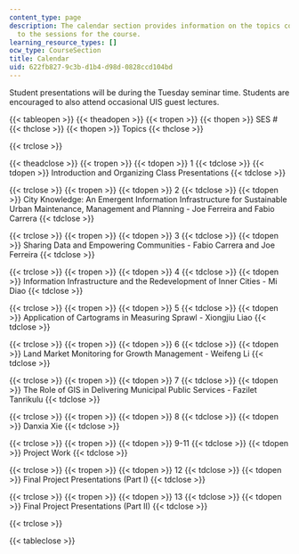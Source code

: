 ```yaml
---
content_type: page
description: The calendar section provides information on the topics corresponding
  to the sessions for the course.
learning_resource_types: []
ocw_type: CourseSection
title: Calendar
uid: 622fb827-9c3b-d1b4-d98d-0828ccd104bd
---
```


Student presentations will be during the Tuesday seminar time. Students are encouraged to also attend occasional UIS guest lectures.

{{< tableopen >}}
{{< theadopen >}}
{{< tropen >}}
{{< thopen >}}
SES #
{{< thclose >}}
{{< thopen >}}
Topics
{{< thclose >}}

{{< trclose >}}

{{< theadclose >}}
{{< tropen >}}
{{< tdopen >}}
1
{{< tdclose >}}
{{< tdopen >}}
Introduction and Organizing Class Presentations
{{< tdclose >}}

{{< trclose >}}
{{< tropen >}}
{{< tdopen >}}
2
{{< tdclose >}}
{{< tdopen >}}
City Knowledge: An Emergent Information Infrastructure for Sustainable Urban Maintenance, Management and Planning - Joe Ferreira and Fabio Carrera
{{< tdclose >}}

{{< trclose >}}
{{< tropen >}}
{{< tdopen >}}
3
{{< tdclose >}}
{{< tdopen >}}
Sharing Data and Empowering Communities - Fabio Carrera and Joe Ferreira
{{< tdclose >}}

{{< trclose >}}
{{< tropen >}}
{{< tdopen >}}
4
{{< tdclose >}}
{{< tdopen >}}
Information Infrastructure and the Redevelopment of Inner Cities - Mi Diao
{{< tdclose >}}

{{< trclose >}}
{{< tropen >}}
{{< tdopen >}}
5
{{< tdclose >}}
{{< tdopen >}}
Application of Cartograms in Measuring Sprawl - Xiongjiu Liao
{{< tdclose >}}

{{< trclose >}}
{{< tropen >}}
{{< tdopen >}}
6
{{< tdclose >}}
{{< tdopen >}}
Land Market Monitoring for Growth Management - Weifeng Li
{{< tdclose >}}

{{< trclose >}}
{{< tropen >}}
{{< tdopen >}}
7
{{< tdclose >}}
{{< tdopen >}}
The Role of GIS in Delivering Municipal Public Services - Fazilet Tanrikulu
{{< tdclose >}}

{{< trclose >}}
{{< tropen >}}
{{< tdopen >}}
8
{{< tdclose >}}
{{< tdopen >}}
Danxia Xie
{{< tdclose >}}

{{< trclose >}}
{{< tropen >}}
{{< tdopen >}}
9-11
{{< tdclose >}}
{{< tdopen >}}
Project Work
{{< tdclose >}}

{{< trclose >}}
{{< tropen >}}
{{< tdopen >}}
12
{{< tdclose >}}
{{< tdopen >}}
Final Project Presentations (Part I)
{{< tdclose >}}

{{< trclose >}}
{{< tropen >}}
{{< tdopen >}}
13
{{< tdclose >}}
{{< tdopen >}}
Final Project Presentations (Part II)
{{< tdclose >}}

{{< trclose >}}

{{< tableclose >}}